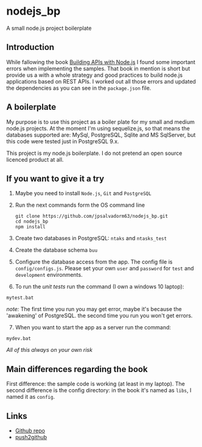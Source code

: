 # nodejs_bp
A small node.js project boilerplate

## Introduction
While fallowing the book [Building APIs with Node.js](http://www.apress.com/la/book/9781484224410#otherversion=9781484224427) I found some important errors when implementing the samples. That book in mention is short but provide us a with a whole strategy and good practices to build node.js applications based on REST APIs.
I worked out all those errors and updated the dependencies as you can see in the `package.json` file.

## A boilerplate

My purpose is to use this project as a boiler plate for my small and medium node.js projects. At the 
moment I'm using sequelize.js, so that means the databases supported are: MySql, PostgreSQL, Sqlite and
MS SqlServer, but this code were tested just in PostgreSQL 9.x.

This project is my node.js boilerplate. I do not pretend an open source licenced product at all.

## If you want to give it a try

1. Maybe you need to install `Node.js`, `Git` and `PostgreSQL`

2. Run the next commands form the OS command line

    ```
    git clone https://github.com/jpsalvadorm63/nodejs_bp.git
    cd nodejs_bp
    npm install
    ```
    
3. Create two databases in PostgreSQL: `ntaks` and `ntasks_test`

4. Create the database schema `buu`

5. Configure the database access from the app. The config file is
`config/configs.js`. Please set your own `user` and `password` for
`test` and `development` environments.

6. To run the _unit tests_ run the command (I own a windows 10 laptop):

```
mytest.bat
```

*note:* The first time you run you may get error, maybe it's because the
'awakening' of PostgreSQL. the second time you run you won't get errors. 

7. When you want to start the app as a server run the command:

```
mydev.bat
```

*All of this always on your own risk*

## Main differences regarding the book
 
First difference: the sample code is working (at least in my laptop).
The second difference is the config directory: in the book it's named
as `libs`, I named it as `config`.

## Links

* [Github repo](https://github.com/jpsalvadorm63/nodejs_bp)
* [push2github](https://scotch.io/tutorials/how-to-push-an-existing-project-to-github)

